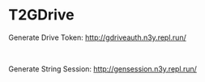 # T2GDrive

Generate Drive Token: http://gdriveauth.n3y.repl.run/

</br>

Generate String Session: http://gensession.n3y.repl.run/
